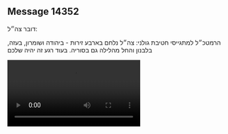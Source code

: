 ## Message 14352

דובר צה״ל:

הרמטכ״ל למתגייסי חטיבת גולני: צה״ל נלחם בארבע זירות - ביהודה ושומרון, בעזה, בלבנון והחל מהלילה גם בסוריה. בעוד רגע זה יהיה שלכם

![Video](https://data.iron-swords.co.il/2024/December/08/https://data.iron-swords.co.il/2024/December/08/14352/14352_media.mp4)
